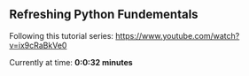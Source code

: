 Refreshing Python Fundementals
------------------------------

Following this tutorial series: https://www.youtube.com/watch?v=ix9cRaBkVe0

Currently at time: **0:0:32 minutes**